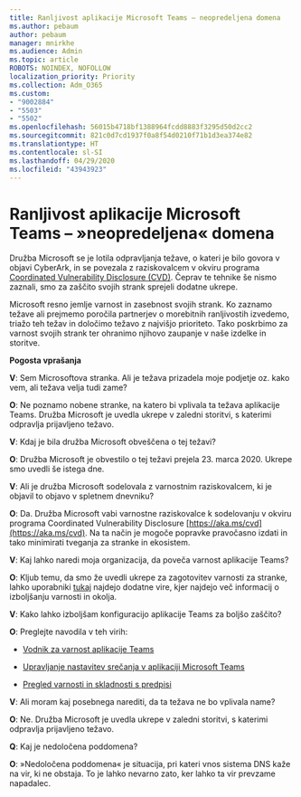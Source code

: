 ```yaml
---
title: Ranljivost aplikacije Microsoft Teams – neopredeljena domena
ms.author: pebaum
author: pebaum
manager: mnirkhe
ms.audience: Admin
ms.topic: article
ROBOTS: NOINDEX, NOFOLLOW
localization_priority: Priority
ms.collection: Adm_O365
ms.custom:
- "9002884"
- "5503"
- "5502"
ms.openlocfilehash: 56015b4718bf1388964fcdd8883f3295d50d2cc2
ms.sourcegitcommit: 821c0d7cd1937f0a8f54d0210f71b1d3ea374e82
ms.translationtype: HT
ms.contentlocale: sl-SI
ms.lasthandoff: 04/29/2020
ms.locfileid: "43943923"
---
```

# <a name="microsoft-teams-dangling-domain-vulnerability"></a>Ranljivost aplikacije Microsoft Teams – »neopredeljena« domena

Družba Microsoft se je lotila odpravljanja težave, o kateri je bilo govora v objavi CyberArk, in se povezala z raziskovalcem v okviru programa [Coordinated Vulnerability Disclosure (CVD)](https://aka.ms/cvd). Čeprav te tehnike še nismo zaznali, smo za zaščito svojih strank sprejeli dodatne ukrepe.

Microsoft resno jemlje varnost in zasebnost svojih strank. Ko zaznamo težave ali prejmemo poročila partnerjev o morebitnih ranljivostih izvedemo, triažo teh težav in določimo težavo z najvišjo prioriteto. Tako poskrbimo za varnost svojih strank ter ohranimo njihovo zaupanje v naše izdelke in storitve.

**Pogosta vprašanja**

**V**: Sem Microsoftova stranka. Ali je težava prizadela moje podjetje oz. kako vem, ali težava velja tudi zame?

**O**: Ne poznamo nobene stranke, na katero bi vplivala ta težava aplikacije Teams. Družba Microsoft je uvedla ukrepe v zaledni storitvi, s katerimi odpravlja prijavljeno težavo.

**V**: Kdaj je bila družba Microsoft obveščena o tej težavi?

**O**: Družba Microsoft je obvestilo o tej težavi prejela 23. marca 2020. Ukrepe smo uvedli še istega dne.

**V**: Ali je družba Microsoft sodelovala z varnostnim raziskovalcem, ki je objavil to objavo v spletnem dnevniku?

**O**: Da. Družba Microsoft vabi varnostne raziskovalce k sodelovanju v okviru programa Coordinated Vulnerability Disclosure [https://aka.ms/cvd](https://aka.ms/cvd). Na ta način je mogoče popravke pravočasno izdati in tako minimirati tveganja za stranke in ekosistem.  

**V**: Kaj lahko naredi moja organizacija, da poveča varnost aplikacije Teams?  

**O**: Kljub temu, da smo že uvedli ukrepe za zagotovitev varnosti za stranke, lahko uporabniki [tukaj](https://www.microsoft.com/microsoft-365/blog/2020/04/06/it-professionals-privacy-security-microsoft-teams/) najdejo dodatne vire, kjer najdejo več informacij o izboljšanju varnosti in okolja.  

**V**: Kako lahko izboljšam konfiguracijo aplikacije Teams za boljšo zaščito?

**O**: Preglejte navodila v teh virih: 

- [Vodnik za varnost aplikacije Teams](https://docs.microsoft.com/microsoftteams/teams-security-guide)

- [Upravljanje nastavitev srečanja v aplikaciji Microsoft Teams](https://docs.microsoft.com/microsoftteams/meeting-settings-in-teams)

- [Pregled varnosti in skladnosti s predpisi](https://docs.microsoft.com/microsoftteams/security-compliance-overview)

**V**: Ali moram kaj posebnega narediti, da ta težava ne bo vplivala name?

**O**: Ne. Družba Microsoft je uvedla ukrepe v zaledni storitvi, s katerimi odpravlja prijavljeno težavo.

**Q**: Kaj je nedoločena poddomena?

**O**: »Nedoločena poddomena« je situacija, pri kateri vnos sistema DNS kaže na vir, ki ne obstaja.  To je lahko nevarno zato, ker lahko ta vir prevzame napadalec.
